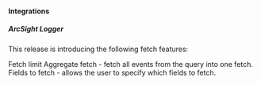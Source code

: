 
#### Integrations
##### ArcSight Logger
This release is introducing the following fetch features:

Fetch limit
Aggregate fetch - fetch all events from the query into one fetch.
Fields to fetch - allows the user to specify which fields to fetch.
